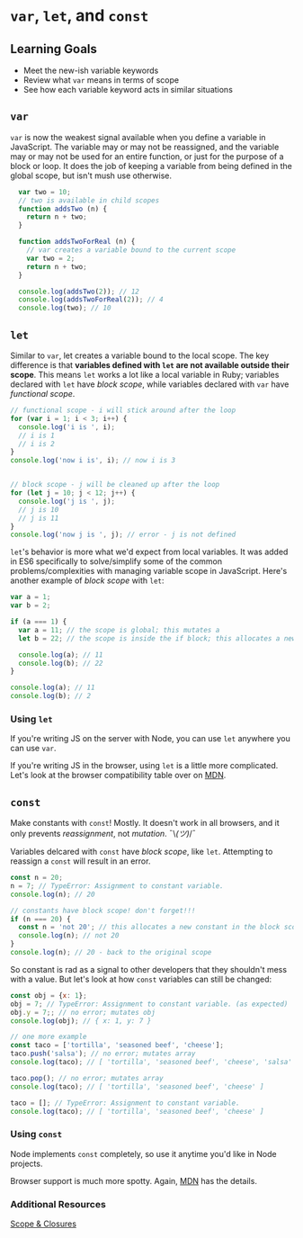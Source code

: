 # `var`, `let`, and `const`
## Learning Goals
- Meet the new-ish variable keywords
- Review what `var` means in terms of scope
- See how each variable keyword acts in similar situations

## `var`
`var` is now the weakest signal available when you define a variable in JavaScript. The variable may or may not be reassigned, and the variable may or may not be used for an entire function, or just for the purpose of a block or loop. It does the job of keeping a variable from being defined in the global scope, but isn't mush use otherwise.

```javascript
  var two = 10;
  // two is available in child scopes
  function addsTwo (n) {
    return n + two;
  }

  function addsTwoForReal (n) {
    // var creates a variable bound to the current scope
    var two = 2;
    return n + two;
  }

  console.log(addsTwo(2)); // 12
  console.log(addsTwoForReal(2)); // 4
  console.log(two); // 10
```

## `let`
Similar to `var`, let creates a variable bound to the local scope. The key difference is that __variables defined with `let` are not available outside their scope__. This means `let` works a lot like a local variable in Ruby; variables declared with `let` have _block scope_, while variables declared with `var` have _functional scope_.

```javascript
// functional scope - i will stick around after the loop
for (var i = 1; i < 3; i++) {
  console.log('i is ', i);
  // i is 1
  // i is 2
}
console.log('now i is', i); // now i is 3


// block scope - j will be cleaned up after the loop
for (let j = 10; j < 12; j++) {
  console.log('j is ', j);
  // j is 10
  // j is 11
}
console.log('now j is ', j); // error - j is not defined
```

`let`'s behavior is more what we'd expect from local variables. It was added in ES6 specifically to solve/simplify some of the common problems/complexities with managing variable scope in JavaScript. Here's another example of _block scope_ with `let`:

```javascript
var a = 1;
var b = 2;

if (a === 1) {
  var a = 11; // the scope is global; this mutates a
  let b = 22; // the scope is inside the if block; this allocates a new variable

  console.log(a); // 11
  console.log(b); // 22
}

console.log(a); // 11
console.log(b); // 2
```

### Using `let`
If you're writing JS on the server with Node, you can use `let` anywhere you can use `var`.

If you're writing JS in the browser, using `let` is a little more complicated. Let's look at the browser compatibility table over on [MDN](https://developer.mozilla.org/en-US/docs/Web/JavaScript/Reference/Statements/let#Browser_compatibility).

## `const`
Make constants with `const`! Mostly. It doesn't work in all browsers, and it only prevents _reassignment_, not _mutation_. ¯\\_(ツ)_/¯

Variables delcared with `const` have _block scope_, like `let`. Attempting to reassign a `const` will result in an error.

```javascript
const n = 20;
n = 7; // TypeError: Assignment to constant variable.
console.log(n); // 20

// constants have block scope! don't forget!!!
if (n === 20) {
  const n = 'not 20'; // this allocates a new constant in the block scope of `if`
  console.log(n); // not 20
}
console.log(n); // 20 - back to the original scope
```

So constant is rad as a signal to other developers that they shouldn't mess with a value. But let's look at how `const` variables can still be changed:

```javascript
const obj = {x: 1};
obj = 7; // TypeError: Assignment to constant variable. (as expected)
obj.y = 7;; // no error; mutates obj
console.log(obj); // { x: 1, y: 7 }

// one more example
const taco = ['tortilla', 'seasoned beef', 'cheese'];
taco.push('salsa'); // no error; mutates array
console.log(taco); // [ 'tortilla', 'seasoned beef', 'cheese', 'salsa' ]

taco.pop(); // no error; mutates array
console.log(taco); // [ 'tortilla', 'seasoned beef', 'cheese' ]

taco = []; // TypeError: Assignment to constant variable.
console.log(taco); // [ 'tortilla', 'seasoned beef', 'cheese' ]
```

### Using `const`
Node implements `const` completely, so use it anytime you'd like in Node projects.

Browser support is much more spotty. Again, [MDN](https://developer.mozilla.org/en-US/docs/Web/JavaScript/Reference/Statements/const#Browser_compatibility) has the details.

### Additional Resources
[Scope & Closures](https://github.com/getify/You-Dont-Know-JS/blob/master/scope%20%26%20closures/ch3.md)
